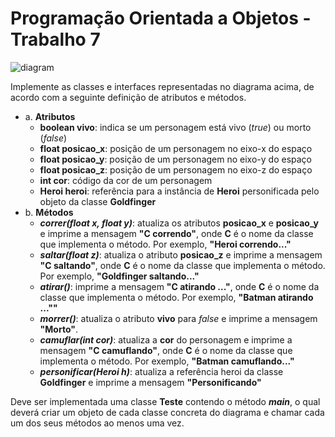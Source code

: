 # Programação Orientada a Objetos - Trabalho 7
![diagram](https://user-images.githubusercontent.com/51892110/89721587-d12e4580-d9b5-11ea-83e5-77ac15b53712.png)

Implemente as classes e interfaces representadas no diagrama acima, de acordo com a seguinte definição de atributos
e métodos.

- a. **Atributos**
    - **boolean vivo**: indica se um personagem está vivo (*true*) ou morto (*false*)
    - **float posicao_x**: posição de um personagem no eixo-x do espaço
    - **float posicao_y**: posição de um personagem no eixo-y do espaço
    - **float posicao_z**: posição de um personagem no eixo-z do espaço
    - **int cor**: código da cor de um personagem
    - **Heroi heroi**: referência para a instância de **Heroi** personificada pelo objeto da classe **Goldfinger**
- b. **Métodos**
    - ***correr(float x, float y)***: atualiza os atributos **posicao_x** e **posicao_y** e imprime a mensagem
    **"C correndo"**, onde **C** é o nome da classe que implementa o método. Por exemplo, **"Heroi correndo..."**
    - ***saltar(float z)***: atualiza o atributo **posicao_z** e imprime a mensagem **"C saltando"**,  onde **C** é
    o nome da classe que implementa o método. Por exemplo, **"Goldfinger saltando..."**
    - ***atirar()***: imprime a mensagem **"C atirando ..."**, onde **C** é o nome da classe que implementa o método.
    Por exemplo, **"Batman atirando ...""**
    - ***morrer()***: atualiza o atributo **vivo** para *false* e imprime a mensagem **"Morto"**.
    - ***camuflar(int cor)***: atualiza a **cor** do personagem e imprime a mensagem **"C camuflando"**,  onde **C**
    é o nome da classe que implementa o método. Por exemplo, **"Batman camuflando..."**
    - ***personificar(Heroi h)***: atualiza a referência heroi da classe **Goldfinger** e imprime a mensagem
    **"Personificando"**

Deve ser implementada uma classe **Teste** contendo o método ***main***, o qual deverá criar um objeto de cada classe
concreta do diagrama e chamar cada um dos seus métodos ao menos uma vez.